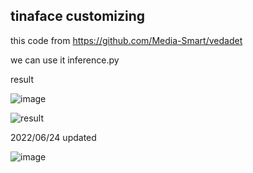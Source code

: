 ## tinaface customizing

this code from https://github.com/Media-Smart/vedadet


we can use it inference.py

result 

![image](https://user-images.githubusercontent.com/70372577/173022979-3690a1fa-d96d-419f-9c75-d937f3f6b666.png)

![result](https://user-images.githubusercontent.com/70372577/173023020-2258be78-e34f-44d6-a71e-46c04f6c466a.jpg)



2022/06/24 updated

![image](https://user-images.githubusercontent.com/70372577/175499180-2aad8077-acc5-4af7-8ced-544c2f70c930.png)
